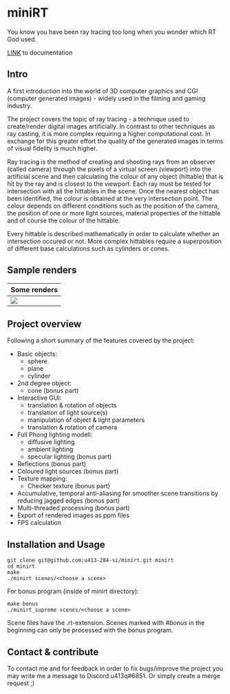 # miniRT
You know you have been ray tracing too long when you wonder which RT God used.

[LINK](https://u413-284-si.github.io/miniRT) to documentation

## Intro
A first introduction into the world of 3D computer graphics and CGI (computer generated images) - widely used in the filming and gaming industry.

The project covers the topic of ray tracing - a technique used to create/render digital images artificially. In contrast to other techniques as ray casting, it is more complex requiring a higher computational cost. In exchange for this greater effort the quality of the generated images in terms of visual fidelity is much higher. 

Ray tracing is the method of creating and shooting rays from an observer (called camera) through the pixels of a virtual screen (viewport) into the artificial scene and then calculating the colour of any object (hittable) that is hit by the ray and is closest to the viewport. Each ray must be tested for intersection with all the hittables in the scene. Once the nearest object has been identified, the colour is obtained at the very intersection point. The colour depends on different conditions such as the position of the camera, the position of one or more light sources, material properties of the hittable and of course the colour of the hittable.

Every hittable is described mathematically in order to calculate whether an intersection occured or not. More complex hittables require a superposition of different base calculations such as cylinders or cones.

## Sample renders
<table align=center>
	<thead>
		<tr>
			<th colspan=2>Some renders</th>
		</tr>
	</thead>
  <tbody>
      <tr>
        <td><image src="renders/bonus.png"></image></td>
      </tr>
  </tbody>
</table>

## Project overview

Following a short summary of the features covered by the project:

- Basic objects:
  - sphere
  - plane
  - cylinder
- 2nd degree object:
  - cone (bonus part)
- Interactive GUI:
  - translation & rotation of objects
  - translation of light source(s)
  - manipulation of object & light parameters
  - translation & rotation of camera
- Full Phong lighting modell:
  - diffusive lighting
  - ambient lighting
  - specular lighting (bonus part)
- Reflections (bonus part)
- Coloured light sources (bonus part)
- Texture mapping: 
  - Checker texture (bonus part)
- Accumulative, temporal anti-aliasing for smoother scene transitions by reducing jagged edges (bonus part)
- Multi-threaded processing (bonus part)
- Export of rendered images as ppm files
- FPS calculation

## Installation and Usage

```
git clone git@github.com:u413-284-si/minirt.git minirt
cd minirt
make
./minirt scenes/<choose a scene>
```

For bonus program (inside of minirt directory):

```
make bonus
./minirt_supreme scenes/<choose a scene>
```
Scene files have the .rt-extension. Scenes marked with *#bonus* in the beginning can only be processed with the bonus program.

## Contact & contribute

To contact me and for feedback in order to fix bugs/improve the project you may write me a message to Discord u413q#6851. Or simply create a merge request ;)

